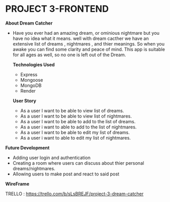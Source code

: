 # PROJECT 3-FRONTEND

**About Dream Catcher**
- Have you ever had an amazing dream, or ominious nightmare but you have no idea what it means.
  well with dream cacther we have an extensive list of dreams , nightmares , and thier meanings.
  So when you awake you can find some clarity and peace of mind. This app is suitable for all ages as well, so no one is left out of the Dream.

  **Technologies Used**

  - Express
  - Mongoose
  - MongoDB
  - Render
  
  **User Story**
  -  As a user I want to be able to view list of dreams.
  -  As a user I want to be able to view list of nightmares.
  -  As a user I want to be able to add to the list of dreams.
  -  As a user i want to able to add to the list of nightmares.
  -  As a user I want to be able to edit my  list of dreams.
  -  As a user i want to able to edit my list of nightmares.

**Future Development**
- Adding user login and authentication
- Creating a room where users can discuss about thier personal dreams/nightmares.
- Allowing users to make post and react to said post

**WireFrame**

 TRELLO : https://trello.com/b/sLsBREJF/project-3-dream-catcher


